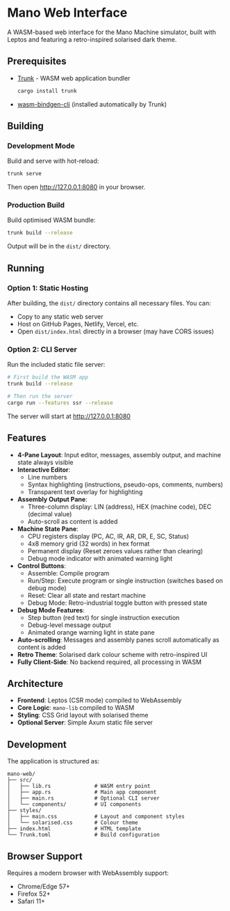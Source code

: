 # Mano Web Interface

A WASM-based web interface for the Mano Machine simulator, built with Leptos and featuring a retro-inspired solarised dark theme.

## Prerequisites

- [Trunk](https://trunkrs.dev/) - WASM web application bundler
  ```bash
  cargo install trunk
  ```
- [wasm-bindgen-cli](https://rustwasm.github.io/wasm-bindgen/) (installed automatically by Trunk)

## Building

### Development Mode

Build and serve with hot-reload:

```bash
trunk serve
```

Then open http://127.0.0.1:8080 in your browser.

### Production Build

Build optimised WASM bundle:

```bash
trunk build --release
```

Output will be in the `dist/` directory.

## Running

### Option 1: Static Hosting

After building, the `dist/` directory contains all necessary files. You can:

- Copy to any static web server
- Host on GitHub Pages, Netlify, Vercel, etc.
- Open `dist/index.html` directly in a browser (may have CORS issues)

### Option 2: CLI Server

Run the included static file server:

```bash
# First build the WASM app
trunk build --release

# Then run the server
cargo run --features ssr --release
```

The server will start at http://127.0.0.1:8080

## Features

- **4-Pane Layout**: Input editor, messages, assembly output, and machine state always visible
- **Interactive Editor**:
  - Line numbers
  - Syntax highlighting (instructions, pseudo-ops, comments, numbers)
  - Transparent text overlay for highlighting
- **Assembly Output Pane**:
  - Three-column display: LIN (address), HEX (machine code), DEC (decimal value)
  - Auto-scroll as content is added
- **Machine State Pane**:
  - CPU registers display (PC, AC, IR, AR, DR, E, SC, Status)
  - 4x8 memory grid (32 words) in hex format
  - Permanent display (Reset zeroes values rather than clearing)
  - Debug mode indicator with animated warning light
- **Control Buttons**:
  - Assemble: Compile program
  - Run/Step: Execute program or single instruction (switches based on debug mode)
  - Reset: Clear all state and restart machine
  - Debug Mode: Retro-industrial toggle button with pressed state
- **Debug Mode Features**:
  - Step button (red text) for single instruction execution
  - Debug-level message output
  - Animated orange warning light in state pane
- **Auto-scrolling**: Messages and assembly panes scroll automatically as content is added
- **Retro Theme**: Solarised dark colour scheme with retro-inspired UI
- **Fully Client-Side**: No backend required, all processing in WASM

## Architecture

- **Frontend**: Leptos (CSR mode) compiled to WebAssembly
- **Core Logic**: `mano-lib` compiled to WASM
- **Styling**: CSS Grid layout with solarised theme
- **Optional Server**: Simple Axum static file server

## Development

The application is structured as:

```
mano-web/
├── src/
│   ├── lib.rs              # WASM entry point
│   ├── app.rs              # Main app component
│   ├── main.rs             # Optional CLI server
│   └── components/         # UI components
├── styles/
│   ├── main.css            # Layout and component styles
│   └── solarised.css       # Colour theme
├── index.html              # HTML template
└── Trunk.toml              # Build configuration
```

## Browser Support

Requires a modern browser with WebAssembly support:
- Chrome/Edge 57+
- Firefox 52+
- Safari 11+
